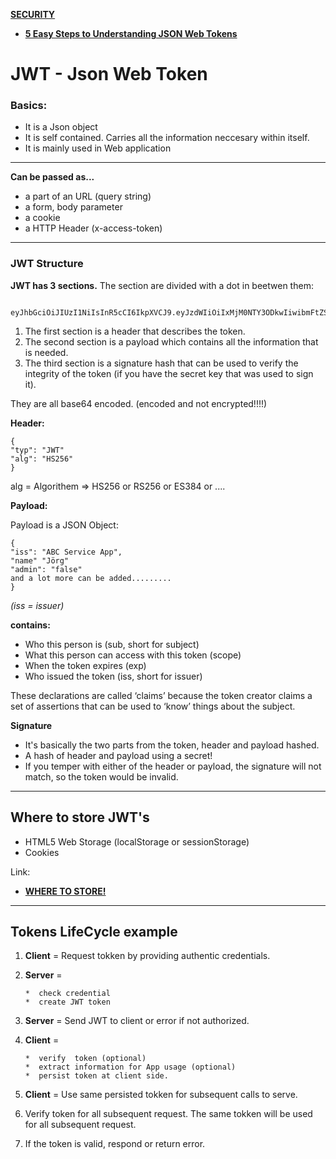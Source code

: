 [**SECURITY**](security.md)


* [**5 Easy Steps to Understanding JSON Web Tokens**](https://medium.com/vandium-software/5-easy-steps-to-understanding-json-web-tokens-jwt-1164c0adfcec)


# JWT - Json Web Token

###  Basics:

* It is a Json object
* It is self contained. Carries all the information neccesary within itself.
* It is mainly used in Web application

___


**Can be passed as...**

* a part of an URL (query string)
* a form, body parameter
* a cookie
* a HTTP Header (x-access-token)

___

### JWT Structure

**JWT has 3 sections.**
The section are divided with a dot in beetwen them:

        eyJhbGciOiJIUzI1NiIsInR5cCI6IkpXVCJ9.eyJzdWIiOiIxMjM0NTY3ODkwIiwibmFtZSI6IkpvaG4gRG9lIiwiaWF0IjoxNTE2MjM5MDIyfQ.SflKxwRJSMeKKF2QT4fwpMeJf36POk6yJV_adQssw5c


1. The first section is a header that describes the token.
2. The second section is a payload which contains all the information that is needed.
3. The third section is a signature hash that can be used to verify the integrity of the token (if you have the secret key that was used to sign it).

They are all base64 encoded. (encoded and not encrypted!!!!)

**Header:**

    {
    "typ": "JWT"
    "alg": "HS256"
    }
    
alg = Algorithem => HS256 or RS256 or ES384 or ....  

**Payload:** 

Payload is a JSON Object:


    {
    "iss": "ABC Service App",
    "name" "Jörg"
    "admin": "false"
    and a lot more can be added.........
    }
    
_(iss = issuer)_

**contains:** 
* Who this person is (sub, short for subject)
* What this person can access with this token (scope)
* When the token expires (exp)
* Who issued the token (iss, short for issuer)

These declarations are called ‘claims’ because the token creator claims a set of assertions that can be used to ‘know’ things about the subject.

**Signature**

* It's basically the two parts from the token, header and payload hashed.
* A hash of header and payload using a secret!
* If you temper with either of the header or payload, the signature will not match, so the token would be invalid.

_____

## Where to store JWT's

* HTML5 Web Storage (localStorage or sessionStorage)
* Cookies

Link:
* [**WHERE TO STORE!**](https://stormpath.com/blog/where-to-store-your-jwts-cookies-vs-html5-web-storage)

____


## Tokens LifeCycle example

1. **Client** = Request tokken by providing authentic credentials.

2. **Server** = 

       *  check credential 
       *  create JWT token
       
3. **Server** = Send JWT to client or error if not authorized.

4. **Client** = 

       *  verify  token (optional)
       *  extract information for App usage (optional)
       *  persist token at client side.

5. **Client** = Use same persisted tokken for subsequent calls to serve.

6. Verify token for all subsequent request. The same tokken will be used for all subsequent request.

7. If the token is valid, respond or return error.



